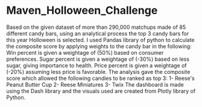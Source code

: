 # Maven_Holloween_Challenge
Based on the given dataset of more than 290,000 matchups made of 85 different candy bars, using an analytical process the top 3 candy bars for this year Holloween is selected.
I used Pandas library of python to calculate the composite score by applying weights to the candy bar in the following:
Win percent is given a weightage of (50%) based on consumer preferences.
Sugar percent is given a weightage of (-30%) based on less sugar, giving importance to health.
Price percent is given a weightage of (-20%) assuming less price is favorable.
The analysis gave the composite score which allowed the following candies to be ranked as top 3:
1- Reese's Peanut Butter Cup
2- Reese Miniatures
3- Twix
The dashboard is made using the Dash library and the visuals used are created from Plotly library of Python.
